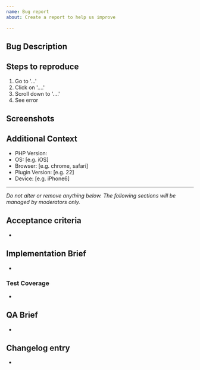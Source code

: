 ```yaml
---
name: Bug report
about: Create a report to help us improve

---
```


## Bug Description

<!-- Please describe clearly and concisely what the bug is. -->

## Steps to reproduce

<!-- Please provide detailed steps on how to reproduce the bug. -->
1. Go to '...'
2. Click on '....'
3. Scroll down to '....'
4. See error

## Screenshots

<!-- If applicable, please add screenshots to help explain your problem. -->

## Additional Context

<!-- Please complete the following information. -->
 - PHP Version: 
 - OS: [e.g. iOS]
 - Browser: [e.g. chrome, safari]
 - Plugin Version: [e.g. 22]
 - Device: [e.g. iPhone6]

<!-- Please add any additional information about the bug. -->

---------------

_Do not alter or remove anything below. The following sections will be managed by moderators only._

## Acceptance criteria

* <!-- One or more bullet points for acceptance criteria. -->

## Implementation Brief

* <!-- One or more bullet points for how to technically resolve the issue. Make sure to include changes to Storybook and visual regression tests where relevant. -->

### Test Coverage

* <!-- One or more bullet points for how to implement automated tests to verify the issue is resolved. -->

## QA Brief

* <!-- One or more bullet points for how to test that the issue has been resolved. -->

## Changelog entry

* <!-- One sentence summarizing the PR, to be used in the changelog. -->
